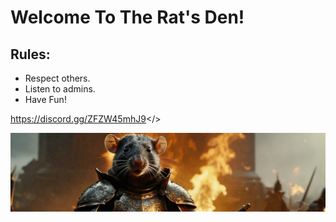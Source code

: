# **Welcome To The Rat's Den!**

## Rules:

- Respect others.
- Listen to admins.
- Have Fun!

<a id="Join Discord!">https://discord.gg/ZFZW45mhJ9</>

![You are a rat.](https://github.com/DreCorp/The-Rat-s-Den/blob/main/bg1.png?raw=true)

